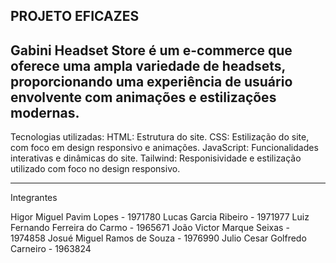 PROJETO EFICAZES 
--------------------------------------------------
Gabini Headset Store é um e-commerce que oferece uma ampla variedade de headsets,
proporcionando uma experiência de usuário envolvente com animações e estilizações modernas.
---------------------------------------------------
Tecnologias utilizadas:
HTML: Estrutura do site.
CSS: Estilização do site, com foco em design responsivo e animações.
JavaScript: Funcionalidades interativas e dinâmicas do site.
Tailwind: Responisividade e estilização utilizado com foco no design responsivo.


-----------------------------------------------------
Integrantes

Higor Miguel Pavim Lopes - 1971780
Lucas Garcia Ribeiro - 1971977
Luiz Fernando Ferreira do Carmo - 1965671
João Victor Marque Seixas - 1974858
Josué Miguel Ramos de Souza - 1976990
Julio Cesar Golfredo Carneiro - 1963824
